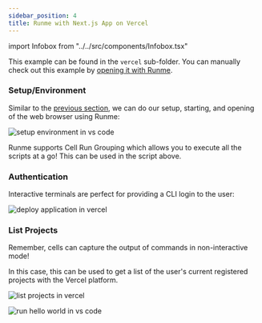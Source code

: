 ```yaml
---
sidebar_position: 4
title: Runme with Next.js App on Vercel
---
```


import Infobox from "../../src/components/Infobox.tsx"

This example can be found in the `vercel` sub-folder. You can manually check out this example by [opening it with Runme](https://runme.dev/api/runme?repository=https%3A%2F%2Fgithub.com%2Fstateful%2Fvscode-runme.git&fileToOpen=examples%2Fvercel%2FREADME.md).

### **Setup/Environment**

Similar to the [previous section](https://docs.runme.dev/integrations/deno-fresh), we can do our setup, starting, and opening of the web browser using Runme:

![setup environment in vs code](../../static/img/setup-environment.png)

Runme supports Cell Run Grouping which allows you to execute all the scripts at a go! This can be used in the script above.

### **Authentication**

Interactive terminals are perfect for providing a CLI login to the user:

![deploy application in vercel](../../static/img/deploy-in-vercel.png)

### **List Projects**

Remember, cells can capture the output of commands in non-interactive mode!

In this case, this can be used to get a list of the user's current registered projects with the Vercel platform.

![list projects in vercel](../../static/img/list-projects-vercel.png)

![run hello world in vs code](../../static/img/run-hello-world.gif)
